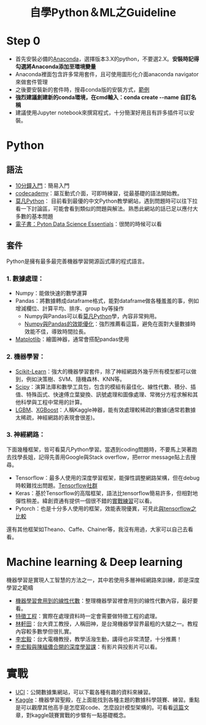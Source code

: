 
<h1 align="center">自學Python＆ML之Guideline</h1>

# Step 0
* 首先安裝必備的[Anaconda](https://www.anaconda.com/download/#macos)，選擇版本3.X的python，不要選2.X。**安裝時記得勾選將Anaconda添加至環境變量**
* Anaconda裡面包含許多常用套件，且可使用圖形化介面anaconda navigator來做套件管理
* 之後要安裝新的套件時，搜尋conda版的安裝方式，[範例](https://anaconda.org/anaconda/seaborn)
* **強烈建議創建新的conda環境，在cmd輸入：conda create --name 自訂名稱**
* 建議使用Jupyter notebook來撰寫程式，十分簡潔好用且有許多插件可以安裝。

# Python
## 語法
* [10分鐘入門](http://tech-marsw.logdown.com/blog/2014/09/03/getting-started-with-python-in-ten-minute)：簡易入門
* [codecademy](https://www.codecademy.com/learn/learn-python)：屬互動式介面，可即時練習，從最基礎的語法開始教。
* [莫凡Python](https://morvanzhou.github.io/tutorials/python-basic/basic/)：
目前看到最優的中文Python教學網站，遇到問題時可以往下拉看一下討論區，可能會看到類似的問題與解法。熟悉此網站的話已足以應付大多數的基本問題
* [電子書：Pyton Data Science Essentials](https://drive.google.com/file/d/0ByWScuX6orvdZExQWUVCUlRxQkE/view)：很閒的時候可以看

## 套件
Python是擁有最多最完善機器學習開源函式庫的程式語言。
### 1. 數據處理：
* Numpy：能做快速的數學運算
* Pandas：將數據轉成dataframe格式，能對dataframe做各種羞羞的事，例如增減欄位、計算平均、排序、group by等操作
    - Numpy與Pandas可以看[莫凡Python](https://morvanzhou.github.io/tutorials/data-manipulation/np-pd/)學，內容非常夠用。
    - [Numpy與Pandas的效能優化](https://github.com/mm-mansour/Fast-Pandas)：強烈推薦看這篇，避免在面對大量數據時效能不佳，導致時間拉長。
* [Matplotlib](https://morvanzhou.github.io/tutorials/data-manipulation/plt/)：繪圖神器，通常會搭配pandas使用

### 2. 機器學習：
* [Scikit-Learn](https://morvanzhou.github.io/tutorials/machine-learning/sklearn/)：強大的機器學習套件，除了神經網路外幾乎所有模型都可以做到，例如決策樹、SVM、隨機森林、KNN等。
* [Scipy](https://www.scipy.org/install.html)：演算法庫和數學工具包，包含的模組有最佳化、線性代數、積分、插值、特殊函式、快速傅立葉變換、訊號處理和圖像處理、常微分方程求解和其他科學與工程中常用的計算。
* [LGBM](https://github.com/Microsoft/LightGBM)、[XGBoost](https://medium.com/@yehjames/資料分析-機器學習-第5-2講-kaggle機器學習競賽神器xgboost介紹-1c8f55cffcc)：人稱Kaggle神器，能有效處理較稀疏的數據(通常若數據太稀疏，神經網路的表現會很差)。

### 3. 神經網路：
下面幾種框架，皆可看莫凡Python學習。當遇到coding問題時，不要馬上哭著跑去找學長姐，記得先善用Google與Stack overflow，把error message貼上去搜尋。<br>
* Tensorflow：最多人使用的深度學習框架，能彈性調整網路架構，但在debug時較難找出問題。[Tensorflow社群](http://www.tensorflownews.com)
* Keras：基於Tensorflow的高階框架，語法比tensorflow簡易許多，但相對地彈性稍差。緯創資通有提供一個很不錯的[實戰練習](https://github.com/erhwenkuo/deep-learning-with-keras-notebooks)可以看。
* Pytorch：也是十分多人使用的框架，效能表現優異，可見此[與tensorflow之比較](https://www.leiphone.com/news/201708/Npflmddi8OGbnJHi.html)

還有其他框架如Theano、Caffe、Chainer等，我沒有用過，大家可以自己去看看。


# Machine learning & Deep learning
機器學習是實現人工智慧的方法之一，其中若使用多層神經網路來訓練，即是深度學習之範疇<br>
* [機器學習會用到的線性代數](https://www.youtube.com/playlist?list=PLPq6UM7IeBiHepqeGmaOGdDDV85CowG-7)：整理機器學習裡會用到的線性代數內容，最好要看。
* [特徵工程](https://read01.com/oxJ4E3.html#.Wr8nrmbW4xc)：實際在處理資料時一定會需要做特徵工程的處理。
* [林軒田](https://www.youtube.com/watch?v=nQvpFSMPhr0&list=PLXVfgk9fNX2I7tB6oIINGBmW50rrmFTqf)：台大資工教授，人稱田神，是台灣機器學習界最粗的大腿之一。教程內容較多數學但很扎實。
* [李宏毅](https://www.youtube.com/watch?v=CXgbekl66jc&list=PLJV_el3uVTsPy9oCRY30oBPNLCo89yu49)：台大電機教授，教學活潑生動，講得也非常清楚，十分推薦！
* [李宏毅與陳縕儂合開的深度學習課](https://www.csie.ntu.edu.tw/~yvchen/f106-adl/syllabus)：有影片與投影片可以看。

# 實戰
* [UCI](http://archive.ics.uci.edu/ml/datasets.html)：公開數據集網站，可以下載各種有趣的資料來練習。
* [Kaggle](https://www.kaggle.com)：機器學習聖殿，在上面能找到各種主題的數據科學競賽、練習。重點是可以觀摩其他高手是怎麼寫code、怎麼設計模型架構的。可看看[這篇](https://www.jianshu.com/p/32def2294ae6)文章，對kaggle競賽實戰的步驟有一點基礎概念。

